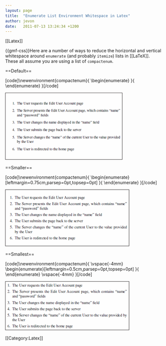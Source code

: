 ```yaml
---
layout: page
title:  "Enumerate List Environment Whitespace in Latex"
author: jevon
date:   2011-07-13 13:24:34 +1200
---
```


[[Latex]]

{{gmf-css}}Here are a number of ways to reduce the horizontal and vertical whitespace around `enumerate` (and probably `itemize`) lists in [[LaTeX]]. These all assume you are using a list of `compactenum`.

==Default==

[code]\newenvironment{compactenum}{
  \begin{enumerate}
}{
  \end{enumerate}
}[/code]

<img src="/img/gmf/latex-enum1.png" class="gmf-left" />

==Smaller==

[code]\newenvironment{compactenum}{
  \begin{enumerate}[leftmargin=0.75cm,parsep=0pt,topsep=0pt]
}{
  \end{enumerate}
}[/code]

<img src="/img/gmf/latex-enum2.png" class="gmf-left" />

==Smallest==

[code]\newenvironment{compactenum}{
  \vspace{-4mm}
  \begin{enumerate}[leftmargin=0.5cm,parsep=0pt,topsep=0pt]
}{
  \end{enumerate}
  \vspace{-4mm}
}[/code]

<img src="/img/gmf/latex-enum3.png" class="gmf-left" />

[[Category:Latex]]